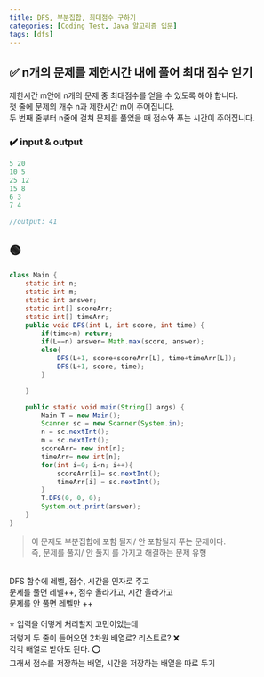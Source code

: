 ```yaml
---
title: DFS, 부분집합, 최대점수 구하기
categories: [Coding Test, Java 알고리즘 입문]
tags: [dfs]
---
```


## ✅ n개의 문제를 제한시간 내에 풀어 최대 점수 얻기

제한시간 m안에 n개의 문제 중 최대점수를 얻을 수 있도록 해야 합니다. <br>
첫 줄에 문제의 개수 n과 제한시간 m이 주어집니다. <br>
두 번째 줄부터 n줄에 걸쳐 문제를 풀었을 때 점수와 푸는 시간이 주어집니다. <br>

### ✔️ input & output

```java
5 20
10 5
25 12
15 8
6 3
7 4

//output: 41
```

## 🟢

```java
class Main {
    static int n;
    static int m;
    static int answer;
    static int[] scoreArr;
    static int[] timeArr;
    public void DFS(int L, int score, int time) {
        if(time>m) return;
        if(L==n) answer= Math.max(score, answer);
        else{
            DFS(L+1, score+scoreArr[L], time+timeArr[L]);
            DFS(L+1, score, time);
        }

    }

    public static void main(String[] args) {
        Main T = new Main();
        Scanner sc = new Scanner(System.in);
        n = sc.nextInt();
        m = sc.nextInt();
        scoreArr= new int[n];
        timeArr= new int[n];
        for(int i=0; i<n; i++){
            scoreArr[i]= sc.nextInt();
            timeArr[i] = sc.nextInt();
        }
        T.DFS(0, 0, 0);
        System.out.print(answer);
    }
}


```

> 이 문제도 부분집합에 포함 될지/ 안 포함될지 푸는 문제이다. <br>
> 즉, 문제를 풀지/ 안 풀지 를 가지고 해결하는 문제 유형<br>

<br>
DFS 함수에 레벨, 점수, 시간을 인자로 주고<br>
문제를 풀면 레벨++, 점수 올라가고, 시간 올라가고<br>
문제를 안 풀면 레벨만 ++<br>
<br>
⭐️ 입력을 어떻게 처리할지 고민이었는데<br>
저렇게 두 줄이 들어오면 2차원 배열로? 리스트로? ❌<br>
각각 배열로 받아도 된다. ⭕️<br>
그래서 점수를 저장하는 배열, 시간을 저장하는 배열을 따로 두기<br>

